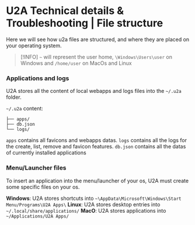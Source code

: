 # U2A Technical details & Troubleshooting | File structure

Here we will see how u2a files are structured, and where they are placed on your operating system.

> [!INFO] `~` will represent the user home, `\Windows\Users\user` on Windows and `/home/user` on MacOs and Linux

### Applications and logs
U2A stores all the content of local webapps and logs files into the `~/.u2a` folder.

`~/.u2a` content:

```shell
├── apps/
├── db.json
└── logs/
```

`apps` contains all favicons and webapps datas.
`logs` contains all the logs for the create, list, remove and favicon features.
`db.json` contains all the datas of currently installed applications

### Menu/Launcher files
To insert an application into the menu/launcher of your os, U2A must create some specific files on your os.

**Windows**: U2A stores shortcuts into `~\AppData\Microsoft\Windows\Start Menu/Programs\U2A Apps\`
**Linux**: U2A stores desktop entries into `~/.local/share/applications/`
**MacO**: U2A stores applications into `~/Applications/U2A Apps/`